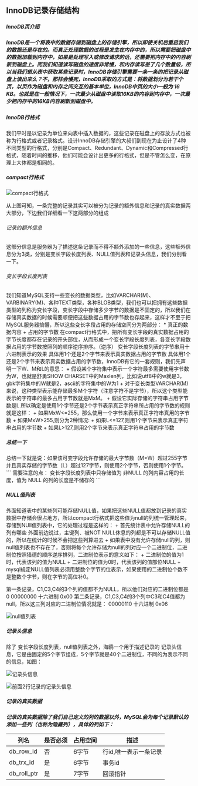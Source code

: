 <h2>InnoDB记录存储结构</h2>

<h5>InnoDB页介绍<h5>
InnoDB是一个将表中的数据存储到磁盘上的存储引擎，所以即使关机后重启我们的数据还是存在的。而真正处理数据的过程是发生在内存中的，所以需要把磁盘中的数据加载到内存中，如果是处理写入或修改请求的话，还需要把内存中的内容刷新到磁盘上。而我们知道读写磁盘的速度非常慢，和内存读写差了几个数量级，所以当我们想从表中获取某些记录时，InnoDB存储引擎需要一条一条的把记录从磁盘上读出来么？不，那样会慢死，InnoDB采取的方式是：将数据划分为若干个页，以页作为磁盘和内存之间交互的基本单位，InnoDB中页的大小一般为 16 KB。也就是在一般情况下，一次最少从磁盘中读取16KB的内容到内存中，一次最少把内存中的16KB内容刷新到磁盘中。

<h5>InnoDB行格式</h5>
我们平时是以记录为单位来向表中插入数据的，这些记录在磁盘上的存放方式也被称为行格式或者记录格式。设计InnoDB存储引擎的大叔们到现在为止设计了4种不同类型的行格式，分别是Compact、Redundant、Dynamic和Compressed行格式，随着时间的推移，他们可能会设计出更多的行格式，但是不管怎么变，在原理上大体都是相同的。

<h5>compact行格式</h5>

![compact行格式](https://tianxinmao.oss-cn-hangzhou.aliyuncs.com/study/169710e8fafc21aa.jpg)

从上图可知，一条完整的记录其实可以被分为记录的额外信息和记录的真实数据两大部分，下边我们详细看一下这两部分的组成

<h6>记录的额外信息</h6>
这部分信息是服务器为了描述这条记录而不得不额外添加的一些信息，这些额外信息分为3类，分别是变长字段长度列表、NULL值列表和记录头信息，我们分别看一下。

<h6>变长字段长度列表</h6>
我们知道MySQL支持一些变长的数据类型，比如VARCHAR(M)、VARBINARY(M)、各种TEXT类型，各种BLOB类型，我们也可以把拥有这些数据类型的列称为变长字段，变长字段中存储多少字节的数据是不固定的，所以我们在存储真实数据的时候需要顺便把这些数据占用的字节数也存起来，这样才不至于把MySQL服务器搞懵，所以这些变长字段占用的存储空间分为两部分：
 * 真正的数据内容
 + 占用的字节数
在compact行格式中，把所有变长字段的真实数据占用的字节长度都存在记录的开头部位，从而形成一个变长字段长度列表，各变长字段数据占用的字节数按照列的顺序逆序排序。（逆序）
变长字段长度列表的字节串用十六进制表示的效果
具体用1个还是2个字节来表示真实数据占用的字节数
具体用1个还是2个字节来表示真实数据占用的字节数，InnoDB有它的一套规则，我们先声明一下W、M和L的意思：
 + 假设某个字符集中表示一个字符最多需要使用字节数为W，也就是舒勇SHOW CHARSET中的Maxlen列，比如说utf8中的w就是3，gbk字符集中的W就是2，ascii的字符集中的W为1
 + 对于变长类型VARCHAR(M)来说，这种类型表示能存储最多M个字符（注意字符不是字节），所以这个类型能表示的字符串的最多占用字节数就是MxM。
 + 假设它实际存储的字符串占用字节数是L
所以确定是使用1个字节还是2个字节表示真正字符串所占用的字节数的规则就是这样：
 + 如果MxW<=255，那么使用一个字节来表示真正字符串真用的字节数
 + 如果MxW>255,则分为2种情况:
    + 如果L<=127,则用1个字节来表示真正字符串占用的字节数
    + 如果L>127,则用2个字节来表示真正字符串占用的字节数
    
<h5>总结一下</h5>
总结一下就是说：如果该可变字段允许存储的最大字节数（M×W）超过255字节并且真实存储的字节数（L）超过127字节，则使用2个字节，否则使用1个字节。
```
需要注意的点：
    变长字段长度列表中只存储值为 非NULL 的列内容占用的长度，值为 NULL 的列的长度是不储存的 
```

<h5>NULL值列表</h5>
外面知道表中的某些列可能存储NULL值，如果把这些NULL值都放到记录的真实数据中存储会很占地方，所以compact行格式把这些值为null的列统一管理起来，存储到NUll值列表中，它的处理过程是这样的：
 + 首先统计表中允许存储NULL的列有哪些
   外面前边说过，主键列、被NOT NULL休息的列都是不可以存储NULL值的，所以在统计的时候不会把这些列算进去
 + 如果表中没有允许存储null的列，则null值列表也不存在了，否则将每个允许存储为null的列对应一个二进制位，二进制位按照猎德的顺序逆序排列，二进制位表示的意义如下：
    + 二进制位的值为1时，代表该列的值为NULL
    + 二进制位的值为0时，代表该列的值部位NULL 
 + mysql规定NULL值列表必须用整数个字节的位表示，如果使用的二进制位个数不是整数个字节，则在字节的高位补0。
 
 第一条记录，C1,C3,C4的3个列的值都不为NULL，所以他们对应的二进制位都是0
 00000000 十六进制 0x00
 第二条记录，C1,C3,C4的3个列中C3和C4值都为null，所以这三列对应的二进制位情况就是：
 00000110 十六进制 0x06
 
 ![null值列表](https://tianxinmao.oss-cn-hangzhou.aliyuncs.com/study/WX20200716-113535%402x.png)
 
 <h5>记录头信息</h5>
 除了 变长字段长度列表，null值列表之外，海鸥一个用于描述记录的 记录头信息，它是由固定的5个字节组成，5个字节就是40个二进制位，不同的为表示不同的信息，如图：
 
 ![记录头信息](https://tianxinmao.oss-cn-hangzhou.aliyuncs.com/study/WX20200716-135249.png)
 
![前面2行记录的记录头信息](https://tianxinmao.oss-cn-hangzhou.aliyuncs.com/study/17075b82cb070959.jpg)

<h5>记录的真实数据<h5>
记录的真实数据除了我们自己定义的列的数据以外，MySQL会为每个记录默认的添加一些列（也称为隐藏列），具体的列如下：

|列名|是否必须|占用空间|描述|
|---|---|---|---|
|db_row_id|否|6字节|行id,唯一表示一条记录|
|db_trx_id|是|6字节|事务id|
|db_roll_ptr|是|7字节|回滚指针|
